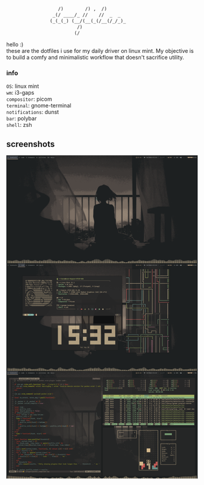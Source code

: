                        /)        /) ,  /)       
                     _(/ ____/_ //    //  _  _  
                    (_(_(_) (__/(__(_(/__(/_/_)_
                              /)                
                             (/   

hello :) \
these are the dotfiles i use for my daily driver on linux mint. My objective is to build a comfy and minimalistic workflow that doesn't sacrifice utility.

### info
`OS`: linux mint \
`wm`: i3-gaps \
`compositor`: picom \
`terminal`: gnome-terminal \
`notifications`: dunst \
`bar`: polybar \
`shell`: zsh

## screenshots
![screen](https://raw.githubusercontent.com/korosenpai/dotfiles/main/.screenshots/combined.png)
